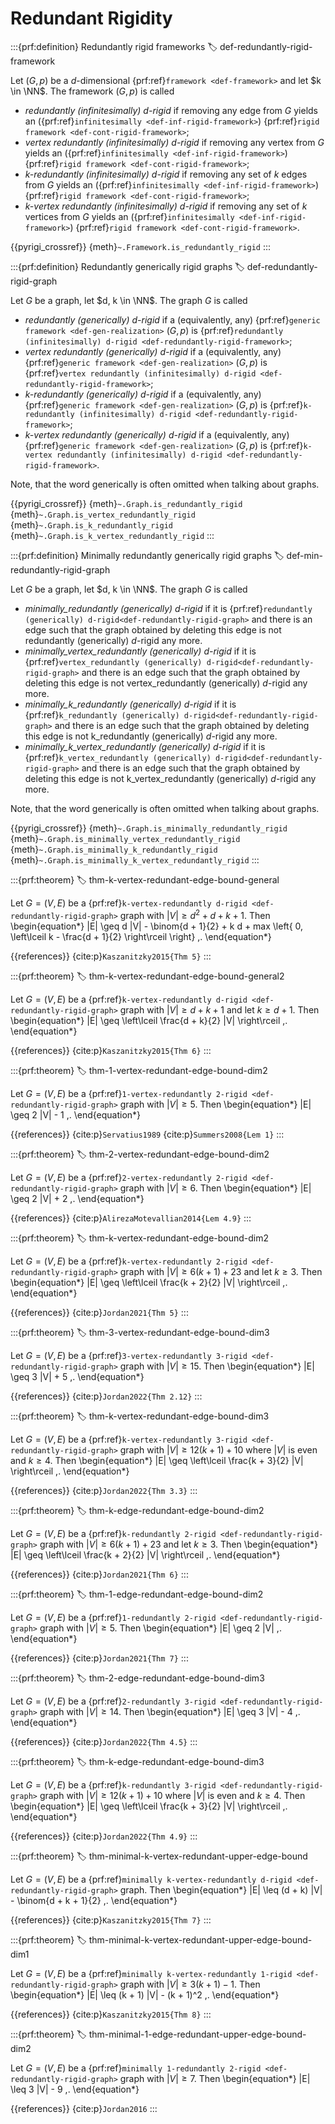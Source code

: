 # Redundant Rigidity

:::{prf:definition} Redundantly rigid frameworks
:label: def-redundantly-rigid-framework

Let $(G,p)$ be a $d$-dimensional {prf:ref}`framework <def-framework>` and let $k \in \NN$.
The framework $(G, p)$ is called

* _redundantly (infinitesimally) $d$-rigid_ if removing any edge from $G$ yields an ({prf:ref}`infinitesimally <def-inf-rigid-framework>`) {prf:ref}`rigid framework <def-cont-rigid-framework>`;
* _vertex redundantly (infinitesimally) $d$-rigid_ if removing any vertex from $G$ yields an ({prf:ref}`infinitesimally <def-inf-rigid-framework>`) {prf:ref}`rigid framework <def-cont-rigid-framework>`;
* _$k$-redundantly (infinitesimally) $d$-rigid_ if removing any set of $k$ edges from $G$ yields an ({prf:ref}`infinitesimally <def-inf-rigid-framework>`) {prf:ref}`rigid framework <def-cont-rigid-framework>`;
* _$k$-vertex redundantly (infinitesimally) $d$-rigid_ if removing any set of $k$ vertices from $G$ yields an ({prf:ref}`infinitesimally <def-inf-rigid-framework>`) {prf:ref}`rigid framework <def-cont-rigid-framework>`.

{{pyrigi_crossref}} {meth}`~.Framework.is_redundantly_rigid`
:::

:::{prf:definition} Redundantly generically rigid graphs
:label: def-redundantly-rigid-graph

Let $G$ be a graph, let $d, k \in \NN$.
The graph $G$ is called

* _redundantly (generically) $d$-rigid_ if a (equivalently, any) {prf:ref}`generic framework <def-gen-realization>` $(G, p)$ is {prf:ref}`redundantly (infinitesimally) d-rigid <def-redundantly-rigid-framework>`;
* _vertex redundantly (generically) $d$-rigid_ if a (equivalently, any) {prf:ref}`generic framework <def-gen-realization>` $(G, p)$ is {prf:ref}`vertex redundantly (infinitesimally) d-rigid <def-redundantly-rigid-framework>`;
* _$k$-redundantly (generically) $d$-rigid_ if a (equivalently, any) {prf:ref}`generic framework <def-gen-realization>` $(G, p)$ is {prf:ref}`k-redundantly (infinitesimally) d-rigid <def-redundantly-rigid-framework>`;
* _$k$-vertex redundantly (generically) $d$-rigid_ if a (equivalently, any) {prf:ref}`generic framework <def-gen-realization>` $(G, p)$ is {prf:ref}`k-vertex redundantly (infinitesimally) d-rigid <def-redundantly-rigid-framework>`.

Note, that the word generically is often omitted when talking about graphs.

{{pyrigi_crossref}} {meth}`~.Graph.is_redundantly_rigid`
{meth}`~.Graph.is_vertex_redundantly_rigid`
{meth}`~.Graph.is_k_redundantly_rigid`
{meth}`~.Graph.is_k_vertex_redundantly_rigid`
:::


:::{prf:definition} Minimally redundantly generically rigid graphs
:label: def-min-redundantly-rigid-graph

Let $G$ be a graph, let $d, k \in \NN$.
The graph $G$ is called

* _minimally_redundantly (generically) $d$-rigid_ if it is {prf:ref}`redundantly (generically) d-rigid<def-redundantly-rigid-graph>` and there is an edge such that the graph obtained by deleting this edge is not redundantly (generically) $d$-rigid any more.
* _minimally_vertex_redundantly (generically) $d$-rigid_ if it is {prf:ref}`vertex_redundantly (generically) d-rigid<def-redundantly-rigid-graph>` and there is an edge such that the graph obtained by deleting this edge is not vertex_redundantly (generically) $d$-rigid any more.
* _minimally_k_redundantly (generically) $d$-rigid_ if it is {prf:ref}`k_redundantly (generically) d-rigid<def-redundantly-rigid-graph>` and there is an edge such that the graph obtained by deleting this edge is not k_redundantly (generically) $d$-rigid any more.
* _minimally_k_vertex_redundantly (generically) $d$-rigid_ if it is {prf:ref}`k_vertex_redundantly (generically) d-rigid<def-redundantly-rigid-graph>` and there is an edge such that the graph obtained by deleting this edge is not k_vertex_redundantly (generically) $d$-rigid any more.

Note, that the word generically is often omitted when talking about graphs.

{{pyrigi_crossref}} {meth}`~.Graph.is_minimally_redundantly_rigid`
{meth}`~.Graph.is_minimally_vertex_redundantly_rigid`
{meth}`~.Graph.is_minimally_k_redundantly_rigid`
{meth}`~.Graph.is_minimally_k_vertex_redundantly_rigid`
:::


:::{prf:theorem}
:label: thm-k-vertex-redundant-edge-bound-general

Let $G = (V, E)$ be a {prf:ref}`k-vertex-redundantly d-rigid <def-redundantly-rigid-graph>` graph with $|V|\geq d^2+d+k+1$. Then
\begin{equation*}
  |E| \geq d |V| - \binom{d + 1}{2} + k d + max \left\{ 0, \left\lceil k - \frac{d + 1}{2} \right\rceil \right\} \,.
\end{equation*}

{{references}} {cite:p}`Kaszanitzky2015{Thm 5}`
:::


:::{prf:theorem}
:label: thm-k-vertex-redundant-edge-bound-general2

Let $G = (V, E)$ be a {prf:ref}`k-vertex-redundantly d-rigid <def-redundantly-rigid-graph>` graph with $|V|\geq d + k + 1$ and let $k \geq d + 1$. Then
\begin{equation*}
  |E| \geq \left\lceil \frac{d + k}{2} |V| \right\rceil \,.
\end{equation*}

{{references}} {cite:p}`Kaszanitzky2015{Thm 6}`
:::


:::{prf:theorem}
:label: thm-1-vertex-redundant-edge-bound-dim2

Let $G = (V, E)$ be a {prf:ref}`1-vertex-redundantly 2-rigid <def-redundantly-rigid-graph>` graph with $|V|\geq 5$. Then
\begin{equation*}
  |E| \geq 2 |V| - 1 \,.
\end{equation*}

{{references}} {cite:p}`Servatius1989`
{cite:p}`Summers2008{Lem 1}`
:::


:::{prf:theorem}
:label: thm-2-vertex-redundant-edge-bound-dim2

Let $G = (V, E)$ be a {prf:ref}`2-vertex-redundantly 2-rigid <def-redundantly-rigid-graph>` graph with $|V|\geq 6$. Then
\begin{equation*}
  |E| \geq 2 |V| + 2 \,.
\end{equation*}

{{references}} {cite:p}`AlirezaMotevallian2014{Lem 4.9}`
:::


:::{prf:theorem}
:label: thm-k-vertex-redundant-edge-bound-dim2

Let $G = (V, E)$ be a {prf:ref}`k-vertex-redundantly 2-rigid <def-redundantly-rigid-graph>` graph with $|V|\geq 6 (k + 1) + 23$ and let $k \geq 3$. Then
\begin{equation*}
  |E| \geq \left\lceil \frac{k + 2}{2} |V| \right\rceil \,.
\end{equation*}

{{references}} {cite:p}`Jordan2021{Thm 5}`
:::


:::{prf:theorem}
:label: thm-3-vertex-redundant-edge-bound-dim3

Let $G = (V, E)$ be a {prf:ref}`3-vertex-redundantly 3-rigid <def-redundantly-rigid-graph>` graph with $|V|\geq 15$. Then
\begin{equation*}
  |E| \geq 3 |V| + 5 \,.
\end{equation*}

{{references}} {cite:p}`Jordan2022{Thm 2.12}`
:::


:::{prf:theorem}
:label: thm-k-vertex-redundant-edge-bound-dim3

Let $G = (V, E)$ be a {prf:ref}`k-vertex-redundantly 3-rigid <def-redundantly-rigid-graph>` graph with $|V|\geq 12 (k + 1) + 10$ where $|V|$ is even and $k \geq 4$. Then
\begin{equation*}
  |E| \geq \left\lceil \frac{k + 3}{2} |V| \right\rceil \,.
\end{equation*}

{{references}} {cite:p}`Jordan2022{Thm 3.3}`
:::


:::{prf:theorem}
:label: thm-k-edge-redundant-edge-bound-dim2

Let $G = (V, E)$ be a {prf:ref}`k-redundantly 2-rigid <def-redundantly-rigid-graph>` graph with $|V|\geq 6 (k + 1) + 23$ and let $k \geq 3$. Then
\begin{equation*}
  |E| \geq \left\lceil \frac{k + 2}{2} |V| \right\rceil \,.
\end{equation*}

{{references}} {cite:p}`Jordan2021{Thm 6}`
:::


:::{prf:theorem}
:label: thm-1-edge-redundant-edge-bound-dim2

Let $G = (V, E)$ be a {prf:ref}`1-redundantly 2-rigid <def-redundantly-rigid-graph>` graph with $|V|\geq 5$. Then
\begin{equation*}
  |E| \geq 2 |V| \,.
\end{equation*}

{{references}} {cite:p}`Jordan2021{Thm 7}`
:::


:::{prf:theorem}
:label: thm-2-edge-redundant-edge-bound-dim3

Let $G = (V, E)$ be a {prf:ref}`2-redundantly 3-rigid <def-redundantly-rigid-graph>` graph with $|V|\geq 14$. Then
\begin{equation*}
  |E| \geq 3 |V| - 4 \,.
\end{equation*}

{{references}} {cite:p}`Jordan2022{Thm 4.5}`
:::


:::{prf:theorem}
:label: thm-k-edge-redundant-edge-bound-dim3

Let $G = (V, E)$ be a {prf:ref}`k-redundantly 3-rigid <def-redundantly-rigid-graph>` graph with $|V|\geq 12 (k + 1) + 10$ where $|V|$ is even and $k \geq 4$. Then
\begin{equation*}
  |E| \geq \left\lceil \frac{k + 3}{2} |V| \right\rceil \,.
\end{equation*}

{{references}} {cite:p}`Jordan2022{Thm 4.9}`
:::


:::{prf:theorem}
:label: thm-minimal-k-vertex-redundant-upper-edge-bound

Let $G = (V, E)$ be a {prf:ref}`minimally k-vertex-redundantly d-rigid <def-redundantly-rigid-graph>` graph. Then
\begin{equation*}
  |E| \leq (d + k) |V| - \binom{d + k + 1}{2} \,.
\end{equation*}

{{references}} {cite:p}`Kaszanitzky2015{Thm 7}`
:::


:::{prf:theorem}
:label: thm-minimal-k-vertex-redundant-upper-edge-bound-dim1

Let $G = (V, E)$ be a {prf:ref}`minimally k-vertex-redundantly 1-rigid <def-redundantly-rigid-graph>` graph with $|V| \geq 3 (k + 1) - 1$. Then
\begin{equation*}
  |E| \leq (k + 1) |V| - (k + 1)^2 \,.
\end{equation*}

{{references}} {cite:p}`Kaszanitzky2015{Thm 8}`
:::


:::{prf:theorem}
:label: thm-minimal-1-edge-redundant-upper-edge-bound-dim2

Let $G = (V, E)$ be a {prf:ref}`minimally 1-redundantly 2-rigid <def-redundantly-rigid-graph>` graph with $|V| \geq 7$. Then
\begin{equation*}
  |E| \leq 3 |V| - 9 \,.
\end{equation*}

{{references}} {cite:p}`Jordan2016`
:::


